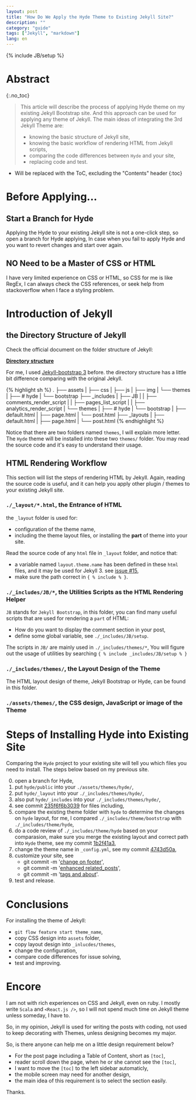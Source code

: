 ```yaml
---
layout: post
title: "How Do We Apply the Hyde Theme to Existing Jekyll Site?"
description: ""
category: "guide"
tags: ["Jekyll", "markdown"]
lang: en
---
```

{% include JB/setup %}


# Abstract
{:.no_toc}

> This article will describe the process of applying Hyde theme on my existing Jekyll Bootstrap site.
> And this approach can be used for applying any theme of Jekyll. The main ideas of integrating the 3rd Jekyll Theme
> are:
>
> * knowing the basic structure of Jekyll site,
> * knowing the basic workflow of rendering HTML from Jekyll scripts,
> * comparing the code differences between `Hyde` and your site,
> * replacing code and test.

<!--more-->

* Will be replaced with the ToC, excluding the "Contents" header
{:toc}

# Before Applying...

## Start a Branch for Hyde

Applying the Hyde to your existing Jekyll site is not a one-click step, so open a branch for Hyde applying,
In case when you fail to apply Hyde and you want to revert changes and start over again.

## NO Need to be a Master of CSS or HTML

I have very limited experience on CSS or HTML, so CSS for me is like RegEx, I can always check the CSS references,
or seek help from stackoverflow when I face a styling problem.

# Introduction of Jekyll

## the Directory Structure of Jekyll

Check the official document on the folder structure of Jekyll:

__[Directory structure](https://jekyllrb.com/docs/structure/)__

For me, I used [Jekyll-bootstrap 3](https://github.com/dbtek/jekyll-bootstrap-3) before.
the directory structure has a little bit difference comparing with the original Jekyll.

{% highlight sh %}
.
├── assets
|   ├── css
|   ├── js
|   ├── img
|   └── themes
|       ├── # hyde
|       └── bootstrap
├── _includes
|   ├── JB
|   |   ├── comments_render_script
|   |   ├── pages_list_script
|   |   ├── analytics_render_script
|   └── themes
|       ├── # hyde
|       └── bootstrap
|           ├── default.html
|           ├── page.html
|           └── post.html
├── _layouts
|   ├── default.html
|   ├── page.html
|   └── post.html
{% endhighlight %}

Notice that there are two folders named `themes`, I will explain more letter.
The `Hyde` theme will be installed into these two `themes/` folder.
You may read the source code and it's easy to understand their usage.

## HTML Rendering Workflow

This section will list the steps of rendering HTML by Jekyll.
Again, reading the source code is useful, and it can help you apply other plugin / themes
to your existing Jekyll site.

### `./_layout/*.html`, the Entrance of HTML

the `_layout` folder is used for:

* configuration of the theme name,
* including the theme layout files, or installing the __part__ of theme into your site.

Read the source code of any `html` file in `_layout` folder, and notice that:

* a variable named `layout.theme.name` has been defined in these `html` files, and it may be used for Jekyll 3.
  see [issue #15](https://github.com/scozv/scozv.github.com/issues/15#issuecomment-195689664),
* make sure the path correct in `{ % include % }`.

### `./_includes/JB/*`, the Utilities Scripts as the HTML Rendering Helper

`JB` stands for `Jekyll Bootstrap`, in this folder, you can find many useful scripts that are used for
rendering a `part` of HTML:

* How do you want to display the comment section in your post,
* define some global variable, see `./_includes/JB/setup`.

The scripts in `JB/` are mainly used in `./_includes/themes/*`,
You will figure out the usage of utilities by searching `{ % include _includes/JB/setup % }`


### `./_includes/themes/`, the Layout Design of the Theme

The HTML layout design of theme, Jekyll Bootstrap or Hyde, can be found in this folder.

### `./assets/themes/`, the CSS design, JavaScript or image of the Theme

# Steps of Installing Hyde into Existing Site

Comparing the `Hyde` project to your existing site will tell you which files you need
to install. The steps below based on my previous site.

0. open a branch for Hyde,
0. put `hyde/public` into your `./assets/themes/hyde/`,
0. put `hyde/_layout` into your `./_includes/themes/hyde/`,
0. also put `hyde/_includes` into your `./_includes/themes/hyde/`,
0. see commit [235f6f6b3039](https://github.com/scozv/scozv.github.com/commit/235f6f6b303988a2208404ea071c9b2c05a97031?diff=split)
   for files including,
0. compare the existing theme folder with `hyde` to determine the changes on `hyde` layout, for me,
   I compared `./_includes/theme/bootstrap` with `./_includes/theme/hyde`,
0. do a code review of `./_includes/theme/hyde` based on your comparasion, make sure you merge the existing layout and
   correct path into `Hyde` theme, see my commit
   [1b2f41a3](https://github.com/scozv/scozv.github.com/commit/1b2f41a34f3a81e7789a4dcaf4750163ef7fda28),
0. change the theme name in `_config.yml`, see my commit
   [4743d50a](https://github.com/scozv/scozv.github.com/commit/4743d50aa0a04456005b1ced9c480880e342dd69),
0. customize your site, see
   * git commit -m '[change on footer](https://github.com/scozv/scozv.github.com/commit/b3c26850d164f77485e1c3cd041a61680cffc92c)',
   * git commit -m '[enhanced related_posts](https://github.com/scozv/scozv.github.com/commit/4291fdc0dc42ad18d5fd72c1fbf2fd92d6a60fd9)',
   * git commit -m '[tags and about](https://github.com/scozv/scozv.github.com/commit/89e9d8fdd22780d714f5fe12ae2180be0e5c1074)'.
0. test and release.

# Conclusions

For installing the theme of Jekyll:

* `git flow feature start theme_name`,
* copy CSS design into `assets` folder,
* copy layout design into `_inlucdes/themes`,
* change the configuration,
* compare code differences for issue solving,
* test and improving.


# Encore

I am not with rich experiences on CSS and Jekyll, even on ruby. I mostly
write `Scala` and `<React.js />`, so I will not spend much time on Jekyll
theme unless someday, I have to.

So, in my opinion, Jekyll is used for writing the posts with coding, not used to
keep decorating with Themes, unless designing becomes my major.

So, is there anyone can help me on a little design requirement below?

* For the post page including a Table of Content, short as `[toc]`,
* reader scroll down the page, when he or she cannot see the `[toc]`,
* I want to move the `[toc]` to the left sidebar automaticly,
* the mobile screen may need for another design,
* the main idea of this requirement is to select the section easily.

Thanks.
